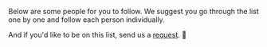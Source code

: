 Below are some people for you to follow.
We suggest you go through the list one by one
and follow each person individually.

And if you'd like to be on this list, send us a
[request]($uri/request?$name_encoded=on). 🙂

